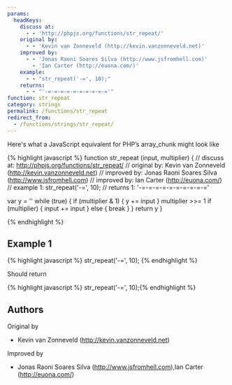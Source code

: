 ```yaml
---
params:
  headKeys:
    discuss at:
      - - 'http://phpjs.org/functions/str_repeat/'
    original by:
      - - 'Kevin van Zonneveld (http://kevin.vanzonneveld.net)'
    improved by:
      - - 'Jonas Raoni Soares Silva (http://www.jsfromhell.com)'
        - 'Ian Carter (http://euona.com/)'
    example:
      - - "str_repeat('-=', 10);"
    returns:
      - - "'-=-=-=-=-=-=-=-=-=-='"
function: str_repeat
category: strings
permalink: /functions/str_repeat
redirect_from:
  - /functions/strings/str_repeat/
---
```


<!-- WARNING! This file is auto generated by `npm run web:inject`, do not edit by hand -->

Here's what a JavaScript equivalent for PHP’s array_chunk might look like

{% highlight javascript %}
function str_repeat (input, multiplier) {
  //  discuss at: http://phpjs.org/functions/str_repeat/
  // original by: Kevin van Zonneveld (http://kevin.vanzonneveld.net)
  // improved by: Jonas Raoni Soares Silva (http://www.jsfromhell.com)
  // improved by: Ian Carter (http://euona.com/)
  //   example 1: str_repeat('-=', 10);
  //   returns 1: '-=-=-=-=-=-=-=-=-=-='

  var y = ''
  while (true) {
    if (multiplier & 1) {
      y += input
    }
    multiplier >>= 1
    if (multiplier) {
      input += input
    } else {
      break
    }
  }
  return y
}

{% endhighlight %}

## Example 1

{% highlight javascript %}
str_repeat('-=', 10);
{% endhighlight %}

Should return

{% highlight javascript %}
str_repeat('-=', 10);{% endhighlight %}


## Authors


Original by

- Kevin van Zonneveld (http://kevin.vanzonneveld.net)


Improved by

- Jonas Raoni Soares Silva (http://www.jsfromhell.com),Ian Carter (http://euona.com/)

